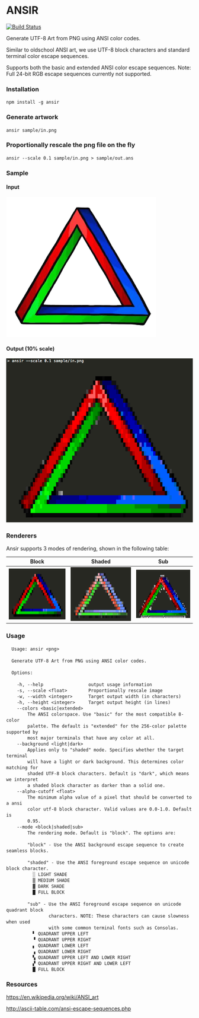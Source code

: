 
# ANSIR

[![Build Status](https://travis-ci.org/themadcreator/ansir.svg?branch=master)](https://travis-ci.org/themadcreator/ansir)

Generate UTF-8 Art from PNG using ANSI color codes.

Similar to oldschool ANSI art, we use UTF-8 block characters and standard terminal color escape sequences.

Supports both the basic and extended ANSI color escape sequences. Note: Full 24-bit RGB escape sequences currently not supported.

### Installation

    npm install -g ansir

### Generate artwork

    ansir sample/in.png

### Proportionally rescale the png file on the fly

    ansir --scale 0.1 sample/in.png > sample/out.ans

### Sample

#### Input

![input](sample/in.png?raw=true)

#### Output (10% scale)

![output](sample/out.png?raw=true)

### Renderers

Ansir supports 3 modes of rendering, shown in the following table:

| Block | Shaded | Sub |
|-------|--------|-----|
|![block](sample/render-block.png?raw=true)|![shaded](sample/render-shaded.png?raw=true)|![sub](sample/render-sub.png?raw=true)|

### Usage

```
  Usage: ansir <png>

  Generate UTF-8 Art from PNG using ANSI color codes.

  Options:

    -h, --help                 output usage information
    -s, --scale <float>        Proportionally rescale image
    -w, --width <integer>      Target output width (in characters)
    -h, --height <integer>     Target output height (in lines)
    --colors <basic|extended>
        The ANSI colorspace. Use "basic" for the most compatible 8-color
        palette. The default is "extended" for the 256-color palette supported by
        most major terminals that have any color at all.
    --background <light|dark>
        Applies only to "shaded" mode. Specifies whether the target terminal
        will have a light or dark background. This determines color matching for
        shaded UTF-8 block characters. Default is "dark", which means we interpret
        a shaded block character as darker than a solid one.
    --alpha-cutoff <float>
        The minimum alpha value of a pixel that should be converted to a ansi
        color utf-8 block character. Valid values are 0.0-1.0. Default is
        0.95.
    --mode <block|shaded|sub>
        The rendering mode. Default is "block". The options are:

        "block" - Use the ANSI background escape sequence to create seamless blocks.

        "shaded" - Use the ANSI foreground escape sequence on unicode block character.
          ░ LIGHT SHADE
          ▒ MEDIUM SHADE
          ▓ DARK SHADE
          █ FULL BLOCK

        "sub" - Use the ANSI foreground escape sequence on unicode quadrant block
                characters. NOTE: These characters can cause slowness when used
                with some common terminal fonts such as Consolas.
          ▘ QUADRANT UPPER LEFT
          ▝ QUADRANT UPPER RIGHT
          ▖ QUADRANT LOWER LEFT
          ▗ QUADRANT LOWER RIGHT
          ▚ QUADRANT UPPER LEFT AND LOWER RIGHT
          ▞ QUADRANT UPPER RIGHT AND LOWER LEFT
          █ FULL BLOCK
```

### Resources

https://en.wikipedia.org/wiki/ANSI_art

http://ascii-table.com/ansi-escape-sequences.php
